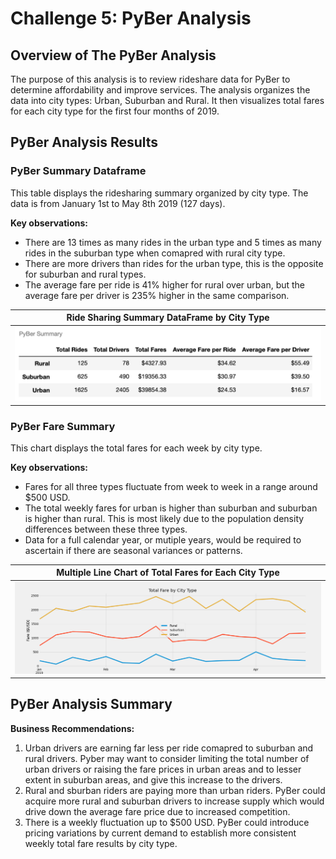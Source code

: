 # Challenge 5: PyBer Analysis
## Overview of The PyBer Analysis
The purpose of this analysis is to review rideshare data for PyBer to determine affordability and improve services. The analysis organizes the data into city types: Urban, Suburban and Rural. It then visualizes total fares for each city type for the first four months of 2019.
## PyBer Analysis Results
### PyBer Summary Dataframe 
This table displays the ridesharing summary organized by city type. The data is from January 1st to May 8th 2019 (127 days).

**Key observations:**
- There are 13 times as many rides in the urban type and 5 times as many rides in the suburban type when comapred with rural city type.
- There are more drivers than rides for the urban type, this is the opposite for suburban and rural types.
- The average fare per ride is 41% higher for rural over urban, but the average fare per driver is 235% higher in the same comparison. 

<center>

| Ride Sharing Summary DataFrame by City Type | 
| ------------------------------------------- |
| ![](https://github.com/Hala-INTJ/PyBer_Analysis/blob/main/Resources/PyBer%20Summary.png) | 
</center>

### PyBer Fare Summary
This chart displays the total fares for each week by city type.

**Key observations:**
- Fares for all three types fluctuate from week to week in a range around $500 USD.
- The total weekly fares for urban is higher than suburban and suburban is higher than rural. This is most likely due to the population density differences between these three types. 
- Data for a full calendar year, or mutiple years, would be required to ascertain if there are seasonal variances or patterns.

<center>

| Multiple Line Chart of Total Fares for Each City Type | 
| -------------------- |
| ![](https://github.com/Hala-INTJ/PyBer_Analysis/blob/main/Resources/PyBer_fare_summary.png) | 
</center>

## PyBer Analysis Summary

**Business Recommendations:**
1. Urban drivers are earning far less per ride comapred to suburban and rural drivers. Pyber may want to consider limiting the total number of urban drivers or raising the fare prices in urban areas and to lesser extent in suburban areas, and give this increase to the drivers.
2. Rural and sburban riders are paying more than urban riders. PyBer could acquire more rural and suburban drivers to increase supply which would drive down the average fare price due to increased competition.
3. There is a weekly fluctuation up to $500 USD. PyBer could introduce pricing variations by current demand to establish more consistent weekly total fare results by city type. 
